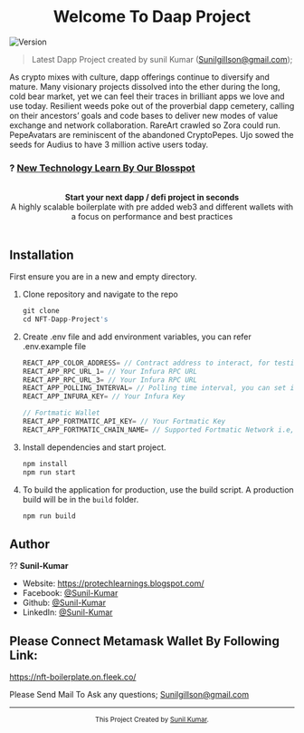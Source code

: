 <h1 align="center">Welcome To Daap Project</h1>
<p>
  <img alt="Version" src="https://img.shields.io/badge/Latest-V--1--1.0-orange" />
  <a href="https://www.linkedin.com/in/sunil-kumar-971619148/" target="_blank">
    
  </a>
</p>

> Latest Dapp Project created by sunil Kumar (Sunilgillson@gmail.com);
<p>
As crypto mixes with culture, dapp offerings continue to diversify and mature.
Many visionary projects dissolved into the ether during the long, cold bear market,
yet we can feel their traces in brilliant apps we love and use today. Resilient weeds 
poke out of the proverbial dapp cemetery, calling on their ancestors’ goals and code bases
to deliver new modes of value exchange and network collaboration. RareArt crawled so Zora could run.
PepeAvatars are reminiscent of the abandoned CryptoPepes. Ujo sowed the seeds for Audius to have 3 million
active users today.</p>

### ? [New Technology Learn By Our Blosspot](https://protechlearnings.blogspot.com/)

<br />

<div align="center"><strong>Start your next dapp / defi project in seconds</strong></div>
<div align="center">A highly scalable boilerplate with pre added web3 and different wallets with a focus on performance and best practices</div>

<br />

## Installation

First ensure you are in a new and empty directory.

1. Clone repository and navigate to the repo

   ```js
   git clone
   cd NFT-Dapp-Project's
   ```

2. Create .env file and add environment variables, you can refer .env.example file

   ```javascript
   REACT_APP_COLOR_ADDRESS= // Contract address to interact, for testing you can use 0x320792c7a855B4fD0636df06014cd6f717fAfDeb
   REACT_APP_RPC_URL_1= // Your Infura RPC URL
   REACT_APP_RPC_URL_3= // Your Infura RPC URL
   REACT_APP_POLLING_INTERVAL= // Polling time interval, you can set it to 15000
   REACT_APP_INFURA_KEY= // Your Infura Key

   // Fortmatic Wallet
   REACT_APP_FORTMATIC_API_KEY= // Your Fortmatic Key
   REACT_APP_FORTMATIC_CHAIN_NAME= // Supported Fortmatic Network i.e, ropsten
   ```

3. Install dependencies and start project.

   ```javascript
   npm install
   npm run start
   ```

4. To build the application for production, use the build script. A production build will be in the `build` folder.
   ```javascript
   npm run build
   ```





## Author

?? **Sunil-Kumar**

* Website: https://protechlearnings.blogspot.com/
* Facebook: [@Sunil-Kumar](https://www.facebook.com/sunilleaon/)
* Github: [@Sunil-Kumar](https://github.com/sunilgillson/)
* LinkedIn: [@Sunil-Kumar](https://www.linkedin.com/in/sunil-kumar-971619148/)

## Please Connect Metamask Wallet By Following Link:
https://nft-boilerplate.on.fleek.co/

Please Send Mail To Ask any questions;  Sunilgillson@gmail.com 

***
<div align="center">
  <sub>This Project Created by <a href="https://github.com/sunilgillson">Sunil Kumar</a>.</sub>
</div>
